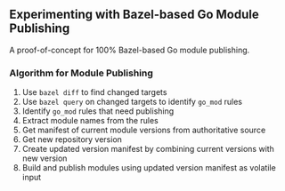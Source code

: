 ## Experimenting with Bazel-based Go Module Publishing

A proof-of-concept for 100% Bazel-based Go module publishing.

### Algorithm for Module Publishing

1. Use `bazel diff` to find changed targets
2. Use `bazel query` on changed targets to identify `go_mod` rules
3. Identify `go_mod` rules that need publishing
4. Extract module names from the rules
5. Get manifest of current module versions from authoritative source
6. Get new repository version
7. Create updated version manifest by combining current versions with new version
8. Build and publish modules using updated version manifest as volatile input